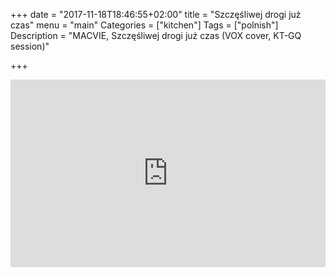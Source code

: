 +++
date = "2017-11-18T18:46:55+02:00"
title = "Szczęśliwej drogi już czas"
menu = "main"
Categories = ["kitchen"]
Tags = ["polnish"]
Description = "MACVIE, Szczęśliwej drogi już czas (VOX cover, KT-GQ session)"

+++



<iframe width="100%" height="300" scrolling="no" frameborder="no" src="https://w.soundcloud.com/player/?url=https%3A//api.soundcloud.com/tracks/364383179&amp;color=%23ff5500&amp;auto_play=false&amp;hide_related=false&amp;show_comments=true&amp;show_user=true&amp;show_reposts=false&amp;show_teaser=true&amp;visual=true"></iframe>
